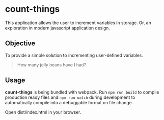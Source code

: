# count-things

This application allows the user to increment variables in storage.
Or, an exploration in modern javascript application design.

## Objective

To provide a simple solution to incrementing user-defined variables.

> How many jelly beans have I had?

## Usage

**count-things** is being bundled with webpack.  Run `npm run build` to compile production ready files and `npm run watch` during development to automatically compile into a debuggable format on file change.

Open dist/index.html in your browser.
